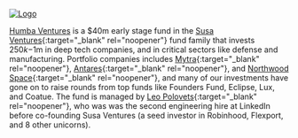 <a href="#top"></a>

<link rel="stylesheet" href="../style.css">

[![Logo](../humba_logo.png)](https://humbaventures.com/)

[Humba Ventures](https://humbaventures.com/) is a $40m early stage fund in the [Susa Ventures](http://www.susaventures.com/){:target="_blank" rel="noopener"} fund family that invests $250k-$1m in deep tech companies, and in critical sectors like defense and manufacturing. Portfolio companies includes [Mytra](https://mytra.ai/){:target="_blank" rel="noopener"}, [Antares](https://antaresindustries.com/){:target="_blank" rel="noopener"}, and [Northwood Space](https://www.northwoodspace.io/){:target="_blank" rel="noopener"}, and many of our investments have gone on to raise rounds from top funds like Founders Fund, Eclipse, Lux, and Coatue. The fund is managed by [Leo Polovets](https://www.linkedin.com/in/lpolovets/){:target="_blank" rel="noopener"}, who was was the second engineering hire at LinkedIn before co-founding Susa Ventures (a seed investor in Robinhood, Flexport, and 8 other unicorns).
